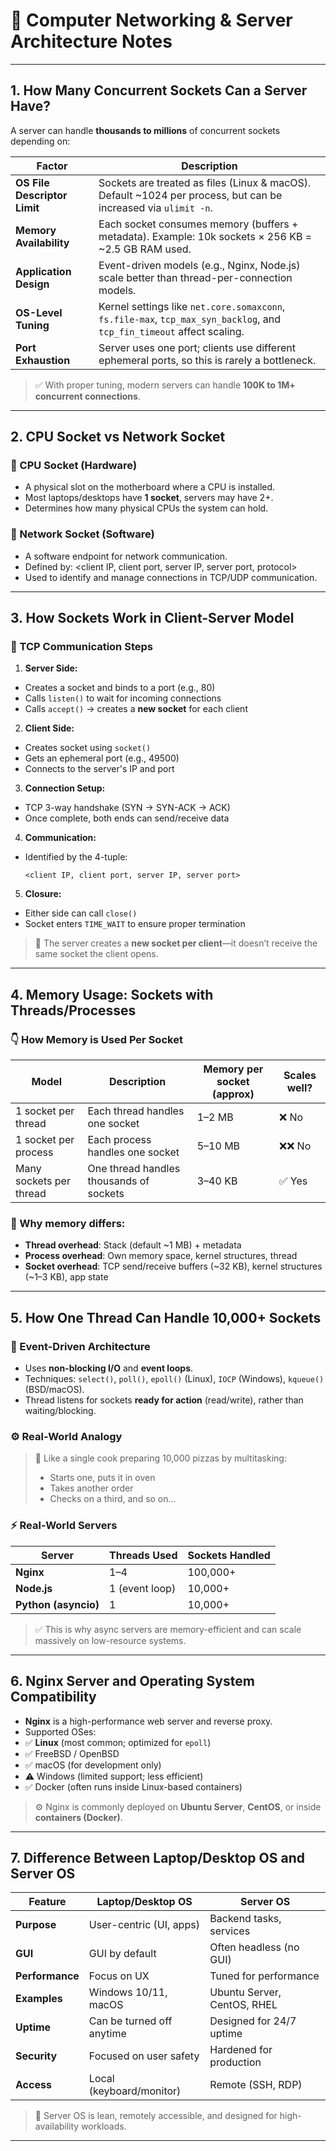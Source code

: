 # 📘 Computer Networking & Server Architecture Notes

---

## 1. How Many Concurrent Sockets Can a Server Have?

A server can handle **thousands to millions** of concurrent sockets depending on:

| Factor                  | Description |
|-------------------------|-------------|
| **OS File Descriptor Limit** | Sockets are treated as files (Linux & macOS). Default ~1024 per process, but can be increased via `ulimit -n`. |
| **Memory Availability** | Each socket consumes memory (buffers + metadata). Example: 10k sockets × 256 KB = ~2.5 GB RAM used. |
| **Application Design**  | Event-driven models (e.g., Nginx, Node.js) scale better than thread-per-connection models. |
| **OS-Level Tuning**     | Kernel settings like `net.core.somaxconn`, `fs.file-max`, `tcp_max_syn_backlog`, and `tcp_fin_timeout` affect scaling. |
| **Port Exhaustion**     | Server uses one port; clients use different ephemeral ports, so this is rarely a bottleneck. |

> ✅ With proper tuning, modern servers can handle **100K to 1M+ concurrent connections**.

---

## 2. CPU Socket vs Network Socket

### 🔹 CPU Socket (Hardware)
- A physical slot on the motherboard where a CPU is installed.
- Most laptops/desktops have **1 socket**, servers may have 2+.
- Determines how many physical CPUs the system can hold.

### 🔹 Network Socket (Software)
- A software endpoint for network communication.
- Defined by:
  <client IP, client port, server IP, server port, protocol>
- Used to identify and manage connections in TCP/UDP communication.

---

## 3. How Sockets Work in Client-Server Model

### 🔁 TCP Communication Steps

1. **Server Side:**
 - Creates a socket and binds to a port (e.g., 80)
 - Calls `listen()` to wait for incoming connections
 - Calls `accept()` → creates a **new socket** for each client

2. **Client Side:**
 - Creates socket using `socket()`
 - Gets an ephemeral port (e.g., 49500)
 - Connects to the server's IP and port

3. **Connection Setup:**
 - TCP 3-way handshake (SYN → SYN-ACK → ACK)
 - Once complete, both ends can send/receive data

4. **Communication:**
 - Identified by the 4-tuple:
   ```
   <client IP, client port, server IP, server port>
   ```

5. **Closure:**
 - Either side can call `close()`
 - Socket enters `TIME_WAIT` to ensure proper termination

> 📌 The server creates a **new socket per client**—it doesn’t receive the same socket the client opens.

---

## 4. Memory Usage: Sockets with Threads/Processes

### 👇 How Memory is Used Per Socket

| Model                   | Description                             | Memory per socket (approx) | Scales well? |
|-------------------------|-----------------------------------------|-----------------------------|--------------|
| 1 socket per thread     | Each thread handles one socket          | 1–2 MB                      | ❌ No        |
| 1 socket per process    | Each process handles one socket         | 5–10 MB                     | ❌❌ No       |
| Many sockets per thread | One thread handles thousands of sockets | 3–40 KB                     | ✅ Yes       |

### 🔎 Why memory differs:

- **Thread overhead**: Stack (default ~1 MB) + metadata
- **Process overhead**: Own memory space, kernel structures, thread
- **Socket overhead**: TCP send/receive buffers (~32 KB), kernel structures (~1–3 KB), app state

---

## 5. How One Thread Can Handle 10,000+ Sockets

### 🔁 Event-Driven Architecture

- Uses **non-blocking I/O** and **event loops**.
- Techniques: `select()`, `poll()`, `epoll()` (Linux), `IOCP` (Windows), `kqueue()` (BSD/macOS).
- Thread listens for sockets **ready for action** (read/write), rather than waiting/blocking.

### ⚙️ Real-World Analogy

> 🔄 Like a single cook preparing 10,000 pizzas by multitasking:
> - Starts one, puts it in oven
> - Takes another order
> - Checks on a third, and so on...

### ⚡ Real-World Servers

| Server     | Threads Used | Sockets Handled |
|------------|--------------|-----------------|
| **Nginx**  | 1–4          | 100,000+        |
| **Node.js**| 1 (event loop)| 10,000+         |
| **Python (asyncio)** | 1 | 10,000+         |

> ✅ This is why async servers are memory-efficient and can scale massively on low-resource systems.

---

## 6. Nginx Server and Operating System Compatibility

- **Nginx** is a high-performance web server and reverse proxy.
- Supported OSes:
- ✅ **Linux** (most common; optimized for `epoll`)
- ✅ FreeBSD / OpenBSD
- ✅ macOS (for development only)
- ⚠️ Windows (limited support; less efficient)
- ✅ Docker (often runs inside Linux-based containers)

> ⚙️ Nginx is commonly deployed on **Ubuntu Server**, **CentOS**, or inside **containers (Docker)**.

---

## 7. Difference Between Laptop/Desktop OS and Server OS

| Feature            | Laptop/Desktop OS         | Server OS                  |
|--------------------|---------------------------|-----------------------------|
| **Purpose**        | User-centric (UI, apps)   | Backend tasks, services     |
| **GUI**            | GUI by default            | Often headless (no GUI)     |
| **Performance**    | Focus on UX               | Tuned for performance       |
| **Examples**       | Windows 10/11, macOS      | Ubuntu Server, CentOS, RHEL |
| **Uptime**         | Can be turned off anytime | Designed for 24/7 uptime    |
| **Security**       | Focused on user safety    | Hardened for production     |
| **Access**         | Local (keyboard/monitor)  | Remote (SSH, RDP)           |

> 🧠 Server OS is lean, remotely accessible, and designed for high-availability workloads.

---

